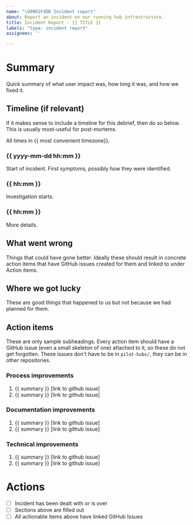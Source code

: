 ```yaml
---
name: "\U0001F4DD Incident report"
about: Report an incident on our running hub infrastructure.
title: Incident Report - {{ TITLE }}
labels: "type: incident report"
assignees: ''

---
```


# Summary

Quick summary of what user impact was, how long it was, and how we fixed it.

## Timeline (if relevant)

If it makes sense to include a timeline for this debrief, then do so below. This is usually most-useful for post-mortems.

All times in {{ most convenient timezone}}.

### {{ yyyy-mm-dd hh:mm }}

Start of incident. First symptoms, possibly how they were identified.

### {{ hh:mm }}

Investigation starts.

### {{ hh:mm }}

More details.

## What went wrong

Things that could have gone better. Ideally these should result in concrete
action items that have GitHub issues created for them and linked to under
Action items. 

## Where we got lucky

These are good things that happened to us but not because we had planned for them.

## Action items

These are only sample subheadings. Every action item should have a GitHub issue
(even a small skeleton of one) attached to it, so these do not get forgotten. These issues don't have to be in `pilot-hubs/`, they can be in other repositories.

### Process improvements

1. {{ summary }} [link to github issue]
2. {{ summary }} [link to github issue]

### Documentation improvements

1. {{ summary }} [link to github issue]
2. {{ summary }} [link to github issue]

### Technical improvements

1. {{ summary }} [link to github issue]
2. {{ summary }} [link to github issue]

# Actions

- [ ] Incident has been dealt with or is over
- [ ] Sections above are filled out
- [ ] All actionable items above have linked GitHub Issues
